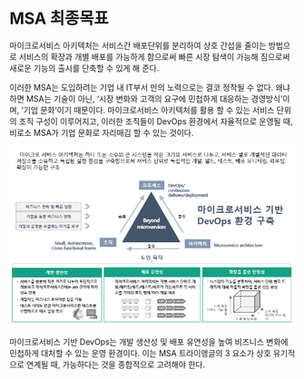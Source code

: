 # MSA 최종목표

마이크로서비스 아키텍처는 서비스간 배포단위를 분리하여 상호 간섭을 줄이는 방법으로 서비스의 확장과 개별 배포를 
가능하게 함으로써 빠른 시장 탐색이 가능해 짐으로써 새로운 기능의 출시를 단축할 수 있게 해 준다.

이러한 MSA는 도입하려는 기업 내 IT부서 만의 노력으로는 결코 정착될 수 없다. 왜냐하면 MSA는 기술이 아닌, 
‘시장 변화와 고객의 요구에 민첩하게 대응하는 경영방식’이며, ‘기업 문화’이기 때문이다. 마이크로서비스 아키텍처를 활용
할 수 있는 서비스 단위의 조직 구성이 이루어지고, 이러한 조직들이 DevOps 환경에서 자율적으로 운영될 때,
 비로소 MSA가 기업 문화로 자리매김 할 수 있는 것이다.

![](/img/02_Planning/01/image3.png)

마이크로서비스 기반 DevOps는 개발 생산성 및 배포 유연성을 높여 비즈니스 변화에 민첩하게 대처할 수 있는 운영 환경이다. 이는 MSA 트라이앵글의 3 요소가 상호 유기적으로 연계될 때, 가능하다는 것을 종합적으로 고려해야 한다.
